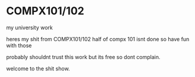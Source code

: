 # COMPX101/102
my university work
<p>heres my shit from COMPX101/102 half of compx 101 isnt done so have fun with those</p>
<p>probably shouldnt trust this work but its free so dont complain.</p>
<p>welcome to the shit show.</p>